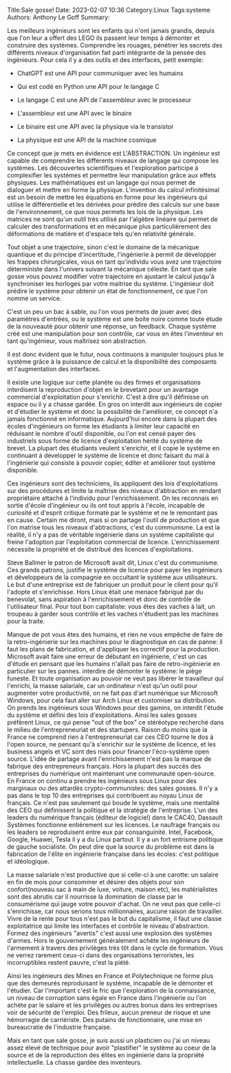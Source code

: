 ﻿Title:Sale gosse!
Date: 2023-02-07 10:36
Category:Linux
Tags:systeme
Authors: Anthony Le Goff
Summary:

Les meilleurs ingénieurs sont les enfants qui n'ont jamais grandis, depuis que l'on leur a offert des LEGO ils passent leur temps à démonter et construire des systèmes. Comprendre les rouages, pénétrer les secrets des différents niveaux d'organisation fait parti intégrante de la pensée des ingénieurs. Pour cela il y a des outils et des interfaces, petit exemple:  

*   ChatGPT est une API pour communiquer avec les humains  
    
*   Qui est codé en Python une API pour le langage C  
    
*   Le langage C est une API de l'assembleur avec le processeur  
    
*   L'assembleur est une API avec le binaire  
    
*   Le binaire est une API avec la physique via le transistor  
    
*   La physique est une API de la machine cosmique  
    

Ce concept que je mets en évidence est L'ABSTRACTION. Un ingénieur est capable de comprendre les différents niveaux de langage qui compose les systèmes. Les découvertes scientifiques et l'exploration participe à complexifier les systèmes et permettre leur manipulation grâce aux effets physiques. Les mathématiques est un langage qui nous permet de dialoguer et mettre en forme la physique. L'invention du calcul infinitésimal est un besoin de mettre les équations en forme pour les ingénieurs qui utilise le différentielle et les dérivées pour prédire des calculs sur une base de l'environnement, ce que nous permets les lois de la physique. Les matrices ne sont qu'un outil très utilisé par l'algèbre linéaire qui permet de calculer des transformations et en mécanique plus particulièrement des déformations de matière et d'espace tels qu'en relativité générale.  

Tout objet a une trajectoire, sinon c'est le domaine de la mécanique quantique et du principe d'incertitude, l'ingénierie à permit de développer les frappes chirurgicales, vous en tant qu'individu vous avez une trajectoire déterministe dans l'univers suivant la mécanique céleste. En tant que sale gosse vous pouvez modifier votre trajectoire en ajustant le calcul jusqu'à synchroniser les horloges par votre maitrise du système. L'ingénieur doit prédire le système pour obtenir un état de fonctionnement, ce que l'on nomme un service.  

C'est un peu un bac à sable, ou l'on vous permets de jouer avec des paramètres d'entrées, ou le système est une boite noire comme toute étude de la nouveauté pour obtenir une réponse, un feedback. Chaque système créé est une manipulation pour son contrôle, car vous en êtes l'inventeur en tant qu'ingénieur, vous maîtrisez son abstraction.  

Il est donc évident que le futur, nous continuons à manipuler toujours plus le système grâce à la puissance de calcul et la disponibilité des composants et l'augmentation des interfaces.  

Il existe une logique sur cette planète ou des firmes et organisations interdisent la reproduction d'objet en le brevetant pour un avantage commercial d'exploitation pour s'enrichir. C'est à dire qu'il définisse un espace ou il y a chasse gardée. En gros on interdit aux ingénieurs de copier et d'étudier le système et donc la possibilité de l'améliorer, ce concept n'a jamais fonctionné en informatique. Aujourd'hui encore dans la plupart des écoles d'ingénieurs on forme les étudiants à limiter leur capacité en réduisant le nombre d'outil disponible, ou l'on est censé payer des industriels sous forme de licence d'exploitation hérité du système de brevet. La plupart des étudiants veulent s'enrichir, et il copie le système en continuant à développer le système de licence et donc faisant du mal à l'ingénierie qui consiste à pouvoir copier, éditer et améliorer tout système disponible.  

Ces ingénieurs sont des techniciens, ils appliquent des lois d'exploitations sur des procédures et limite la maîtrise des niveaux d'abtraction en rendant propriétaire attaché à l'individu pour l'enrichissement. On les reconnais en sortie d'école d'ingénieur ou ils ont tout appris à l'école, incapable de curiosité et d'esprit critique formaté par le système et ne le remontant pas en cause. Certain me diront, mais si on partage l'outil de production et que l'on matrise tous les niveaux d'abtractions, c'est du communisme. La est la réalité, il n'y a pas de véritable ingénierie dans un système capitaliste qui freine l'adoption par l'exploitation commercial de licence. L'enrichissement nécessite la propriété et de distribué des licences d'exploitations.  

Steve Ballmer le patron de Microsoft avait dit, Linux c'est du communisme. Ces grands patrons, justifie le système de licence pour payer les ingénieurs et développeurs de la compagnie en occultant le système aux utilisateurs. Le but d'une entreprise est de fabriquer un produit pour le client pour qu'il l'adopte et s'enrichisse. Hors Linux était une menace fabriqué par du benevolat, sans aspiration à l'enrichissement et donc de contrôle de l'utilisateur final. Pour tout bon capitaliste: vous êtes des vaches à lait, un troupeau à garder sous contrôle et les vaches n'étudient pas les machines pour la traite.  

Manque de pot vous êtes des humains, et rien ne vous empêche de faire de la retro-ingénierie sur les machines pour le diagnostique en cas de panne: il faut les plans de fabrication, et d'appliquer les correctif pour la production. Microsoft avait faire une erreur de débutant en ingénierie, c'est un cas d'étude en pensant que les humains n'allait pas faire de retro-ingénierie en particulier sur les pannes. interdire de démonter le système: le piège funeste. Et toute organisation au pouvoir ne veut pas libérer le travailleur qui l'enrichi, la masse salariale, car un ordinateur n'est qu'un outil pour augmenter votre productivité, on ne fait pas d'art numérique sur Microsoft Windows, pour cela faut aller sur Arch Linux et customiser sa distribution. On prends les ingénieurs sous Windows pour des gamins, on interdit l'étude du système et défini des lois d'exploitations. Ainsi les sales gosses préfèrent Linux, ce qui pense "out of the box" ce stéréotype recherché dans le milieu de l'entrepreneuriat et des startupers. Raison du moins que la France ne comprend rien à l'entrepreneuriat car ces CEO tourne le dos à l'open source, ne pensant qu'à s'enrichir sur le système de licence, et les business angels et VC sont des niais pour financer l'éco-système open source. L'idée de partage avant l'enrichissement n'est pas la marque de fabrique des entrepreneurs français. Hors la plupart des succès des entreprises du numérique ont maintenant une communauté open-source. En France on continu a prendre les ingénieurs sous Linux pour des marginaux ou des attardés crypto-communistes: des sales gosses. Il n'y a pas dans le top 10 des entreprises qui contribuent au noyau Linux de français. Ce n'est pas seulement qui boude le système, mais une mentalité des CEO qui définissent la politique et la stratégie de l'entreprise. L'un des leaders du numérique français (éditeur de logiciel) dans le CAC40, Dassault Systèmes fonctionne entièrement sur les licences. Le naufrage français ou les leaders se reproduisent entre eux par consanguinité. Intel, Facebook, Google, Huawei, Tesla il y a du Linux partout. Il y a un fort entrisme politique de gauche socialiste. On peut dire que la source du problème est dans la fabrication de l'élite en ingénierie française dans les écoles: c'est politique et idéologique.  

La masse salariale n'est productive que si celle-ci à une carotte: un salaire en fin de mois pour consommer et désirer des objets pour son confort(nouveau sac à main de luxe, voiture, maison etc), les matérialistes sont des abrutis car il nourrisse la domination de classe par le consumérisme qui jauge votre pouvoir d'achat. On ne veut pas que celle-ci s'enrichisse, car nous serions tous millionnaires, aucune raison de travailler. Vivre de la rente pour tous n'est pas le but du capitalisme, il faut une classe exploitatrice qui limite les interfaces et contrôle le niveau d'abstraction. Formez des ingénieurs "avertis" c'est aussi une explosion des systèmes d'armes. Hors le gouvernement généralement achète les ingénieurs de l'armement à travers des privilèges très tôt dans le cycle de formation. Vous ne verrez rarement ceux-ci dans des organisations terroristes, les incorruptibles restent pauvre, c'est la piété.  

Ainsi les ingénieurs des Mines en France et Polytechnique ne forme plus que des demeurés reproduisant le système, incapable de le démonter et l'étudier. Car l'important c'est le fric que l'exploration de la connaissance, un niveau de corruption sans égale en France dans l'ingénierie ou l'on achète par le salaire et les privilèges ou autres bonus dans les entreprises voir de sécurité de l'emploi. Des frileux, aucun preneur de risque et une hémorragie de carriériste. Des putains de fonctionnaire, une mise en bureaucratie de l'industrie française.  

Mais en tant que sale gosse, je suis aussi un plasticien ou j'ai un niveau assez élevé de technique pour avoir "plastifier" le système au coeur de la source et de la reproduction des élites en ingénierie dans la propriété intellectuelle. La chasse gardée des inventeurs.